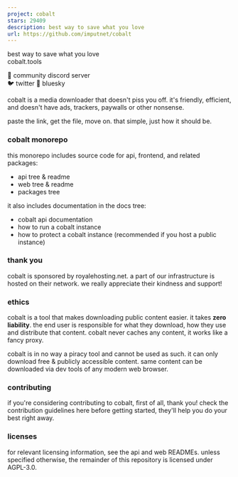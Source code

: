 ```yaml
---
project: cobalt
stars: 29409
description: best way to save what you love
url: https://github.com/imputnet/cobalt
---
```


  

best way to save what you love  
cobalt.tools

💬 community discord server  
🐦 twitter 🦋 bluesky

  

cobalt is a media downloader that doesn't piss you off. it's friendly, efficient, and doesn't have ads, trackers, paywalls or other nonsense.

paste the link, get the file, move on. that simple, just how it should be.

### cobalt monorepo

this monorepo includes source code for api, frontend, and related packages:

-   api tree & readme
-   web tree & readme
-   packages tree

it also includes documentation in the docs tree:

-   cobalt api documentation
-   how to run a cobalt instance
-   how to protect a cobalt instance (recommended if you host a public instance)

### thank you

cobalt is sponsored by royalehosting.net. a part of our infrastructure is hosted on their network. we really appreciate their kindness and support!

### ethics

cobalt is a tool that makes downloading public content easier. it takes **zero liability**. the end user is responsible for what they download, how they use and distribute that content. cobalt never caches any content, it works like a fancy proxy.

cobalt is in no way a piracy tool and cannot be used as such. it can only download free & publicly accessible content. same content can be downloaded via dev tools of any modern web browser.

### contributing

if you're considering contributing to cobalt, first of all, thank you! check the contribution guidelines here before getting started, they'll help you do your best right away.

### licenses

for relevant licensing information, see the api and web READMEs. unless specified otherwise, the remainder of this repository is licensed under AGPL-3.0.
